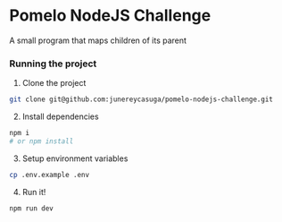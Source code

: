 # Pomelo NodeJS Challenge

A small program that maps children of its parent

### Running the project

1. Clone the project

```sh
git clone git@github.com:junereycasuga/pomelo-nodejs-challenge.git
```

2. Install dependencies

```sh
npm i
# or npm install
```

3. Setup environment variables

```sh
cp .env.example .env
```

4. Run it!

```sh
npm run dev
```
